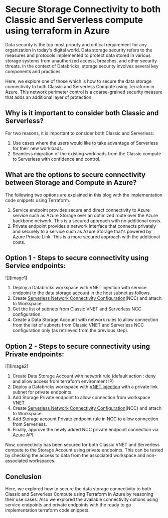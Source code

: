 
# Secure Storage Connectivity to both Classic and Serverless compute using terraform in Azure

Data security is the top most priority and critical requirement for any organization in today's digital world. Data storage security refers to the measures and protocols implemented to protect data stored in various storage systems from unauthorized access, breaches, and other security threats. In the context of Databricks, storage security involves several key components and practices. 

Here, we explore one of those which is how to secure the data storage connectivity to both Classic and Serverless Compute using Terraform in Azure. This network perimeter control is a coarse-grained security measure that adds an additional layer of protection.

## Why is it important to consider both Classic and Serverless?

For two reasons, it is important to consider both Classic and Serverless:

1. Use cases where the users would like to take advantage of Serverless for their new workloads.  
2. Seamless migration of the existing workloads from the Classic compute to Serverless with confidence and control.

## What are the options to secure connectivity between Storage and Compute in Azure?

The following two options are explained in this blog with the implementation code snippets using Terraform.

1. Service endpoint provides secure and direct connectivity to Azure service such as Azure Storage over an optimized route over the Azure backbone network. This is a secured approach with no additional costs.  
2. Private endpoint provides a network interface that connects privately and securely to a service such as Azure Storage that's powered by Azure Private Link. This is a more secured approach with the additional costs.

## Option 1 \- Steps to secure connectivity using Service endpoints:

![][image1]

1. Deploy a Databricks workspace with VNET injection with service endpoint to the data storage account in the host subnet as follows.  
2. Create [Serverless Network Connectivity Configuration](https://learn.microsoft.com/en-us/azure/databricks/security/network/serverless-network-security/)(NCC) and attach to Workspace
3. Get the list of subnets from Classic VNET and Serverless NCC configuration.  
4. Create a Data Storage Account with network rules to allow connection from the list of subnets from Classic VNET and Serverless NCC configuration only (as retrieved from the previous step).  
   

## Option 2 \- Steps to secure connectivity using Private endpoints:

![][image2]

1. Create Data Storage Account with network rule (default action : deny and allow access from terraform environment IP)     
2. Deploy a Databricks workspace with [VNET injection](https://learn.microsoft.com/en-us/azure/databricks/security/network/classic/vnet-inject) with a private link subnet for private endpoints.  
3.  Add Storage Private endpoint to allow connection from workspace VNET.  
4.  Create [Serverless Network Connectivity Configuration](https://learn.microsoft.com/en-us/azure/databricks/security/network/serverless-network-security/)(NCC) and attach to Workspace.  
5.  Add Storage account Private endpoint rule in NCC to allow connection from Serverless.  
6. Finally, approve the newly added NCC private endpoint connection via Azure API.  
   
Now, connectivity has been secured for both Classic VNET and Serverless compute to the Storage Account using private endpoints. This can be tested by checking the access to data from the associated workspace and non-associated workspaces. 

## Conclusion

Here, we explored how to secure the data storage connectivity to both Classic and Serverless Compute using Terraform in Azure by reasoning their use cases. Also we explored the available connectivity options using service endpoints and private endpoints with the ready to go implementation terraform code snippets.   


